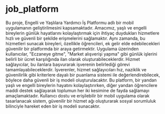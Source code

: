 # job_platform

Bu proje, Engelli ve Yaşlılara Yardımcı İş Platformu adlı bir mobil uygulamanın geliştirilmesini kapsamaktadır. Amacımız, yaşlı ve engelli bireylerin günlük hayatlarını kolaylaştırmak için ihtiyaç duydukları hizmetlere hızlı ve güvenli bir şekilde erişmelerini sağlamaktır. Aynı zamanda, bu hizmetleri sunacak bireyleri, özellikle öğrencileri, ek gelir elde edebilecekleri güvenilir bir platformda bir araya getirmektir.
Uygulama üzerinden kullanıcılar, "Eczaneye gitme", "Market alışverişi yapma" gibi günlük işlerini belirli bir ücret karşılığında ilan olarak oluşturabileceklerdir. Hizmet sağlayıcılar, bu ilanlara başvurarak işverenin belirlediği görevi tamamlayabileceklerdir. İşverenler, hizmet sağlayıcıları hız, naziklik ve güvenilirlik gibi kriterlere dayalı bir puanlama sistemi ile değerlendirebilecek, böylece daha güvenli bir iş modeli oluşturulacaktır.
Bu platform, bir yandan yaşlı ve engelli bireylerin hayatını kolaylaştırırken, diğer yandan öğrencilere maddi destek sağlayarak toplumun her iki kesimine de fayda sağlamayı amaçlamaktadır. Kullanıcı dostu ve erişilebilir bir mobil uygulama olarak tasarlanacak sistem, güvenilir bir hizmet ağı oluşturarak sosyal sorumluluk bilinciyle hareket eden bir iş modeli sunacaktır.
